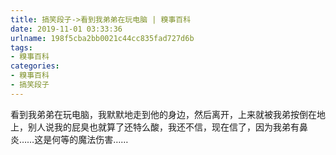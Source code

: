 ```yaml
---
title: 搞笑段子->看到我弟弟在玩电脑 | 糗事百科
date: 2019-11-01 03:33:36
urlname: 198f5cba2bb0021c44cc835fad727d6b
tags: 
- 糗事百科
categories:
- 糗事百科
- 搞笑段子
---
```

看到我弟弟在玩电脑，我默默地走到他的身边，然后离开，上来就被我弟按倒在地上，别人说我的屁臭也就算了还特么酸，我还不信，现在信了，因为我弟有鼻炎……这是何等的魔法伤害……


